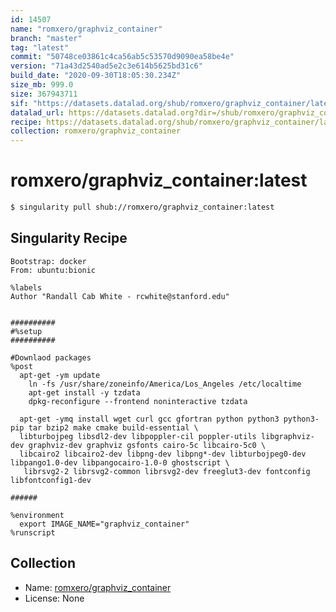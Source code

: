 ```yaml
---
id: 14507
name: "romxero/graphviz_container"
branch: "master"
tag: "latest"
commit: "50748ce03861c4ca56ab5c53570d9090ea58be4e"
version: "71a43d2540ad5e2c3e614b5625bd31c6"
build_date: "2020-09-30T18:05:30.234Z"
size_mb: 999.0
size: 367943711
sif: "https://datasets.datalad.org/shub/romxero/graphviz_container/latest/2020-09-30-50748ce0-71a43d25/71a43d2540ad5e2c3e614b5625bd31c6.sif"
datalad_url: https://datasets.datalad.org?dir=/shub/romxero/graphviz_container/latest/2020-09-30-50748ce0-71a43d25/
recipe: https://datasets.datalad.org/shub/romxero/graphviz_container/latest/2020-09-30-50748ce0-71a43d25/Singularity
collection: romxero/graphviz_container
---
```


# romxero/graphviz_container:latest

```bash
$ singularity pull shub://romxero/graphviz_container:latest
```

## Singularity Recipe

```singularity
Bootstrap: docker
From: ubuntu:bionic

%labels
Author "Randall Cab White - rcwhite@stanford.edu"


##########
#%setup
##########

#Downlaod packages
%post
  apt-get -ym update
    ln -fs /usr/share/zoneinfo/America/Los_Angeles /etc/localtime
    apt-get install -y tzdata
    dpkg-reconfigure --frontend noninteractive tzdata

  apt-get -ymq install wget curl gcc gfortran python python3 python3-pip tar bzip2 make cmake build-essential \
  libturbojpeg libsdl2-dev libpoppler-cil poppler-utils libgraphviz-dev graphviz-dev graphviz gsfonts cairo-5c libcairo-5c0 \
  libcairo2 libcairo2-dev libpng-dev libpng*-dev libturbojpeg0-dev libpango1.0-dev libpangocairo-1.0-0 ghostscript \
   librsvg2-2 librsvg2-common librsvg2-dev freeglut3-dev fontconfig libfontconfig1-dev

######

%environment
  export IMAGE_NAME="graphviz_container"
%runscript
```

## Collection

 - Name: [romxero/graphviz_container](https://github.com/romxero/graphviz_container)
 - License: None

